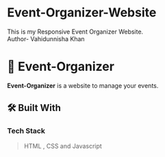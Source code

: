 # Event-Organizer-Website
This is my Responsive Event Organizer Website.
<br>
Author- Vahidunnisha Khan

<!-- PROJECT DESCRIPTION -->
# 📖 Event-Organizer <a name="about-project"></a>

**Event-Organizer** is a website to manage your events.

## 🛠 Built With <a name="built-with"></a>

### Tech Stack <a name="tech-stack"></a>

> HTML , CSS and Javascript
